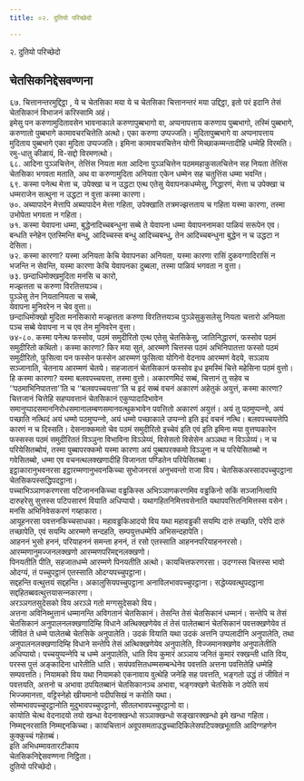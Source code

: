 ```yaml
---
title: ०२. दुतियो परिच्छेदो

---
```

२. दुतियो परिच्छेदो  


## चेतसिकनिद्देसवण्णना

६७. चित्तानन्तरमुद्दिट्ठा , ये च चेतसिका मया ये च चेतसिका चित्तानन्तरं मया उद्दिट्ठा, इतो परं इदानि तेसं चेतसिकानं विभाजनं करिस्सामि अहं।  
इमेसु पन करुणामुदितावसेन भावनाकाले करुणापुब्बभागो वा, अप्पनापत्ताय करुणाय पुब्बभागो, तस्मिं पुब्बभागे, करुणातो पुब्बभागे कामावचरचित्तेति अत्थो। एका करुणा उप्पज्‍जति। मुदितापुब्बभागे वा अप्पनापत्ताय मुदिताय पुब्बभागे एका मुदिता उप्पज्‍जति। इमिना कामावचरचित्तेन योगी मिच्छाकम्मन्तादीहि धम्मेहि विरमति। रमु-धातु कीळायं, वि-सद्दो विरमणत्थो।  
६८. आदिना पुञ्‍ञचित्तेन, तेत्तिंस नियता मता आदिना पुञ्‍ञचित्तेन पठममहाकुसलचित्तेन सह नियता तेत्तिंस चेतसिका भगवता मताति, अथ वा करुणामुदिता अनियता एकेन धम्मेन सह चतुत्तिंस धम्मा भवन्ति।  
६९. कस्मा पनेत्थ मेत्ता च, उपेक्खा च न उद्धटा एत्थ एतेसु येवापनकधम्मेसु, निद्धारणं, मेत्ता च उपेक्खा च धम्मराजेन सत्थुना न उद्धटा न वुत्ता कस्मा कारणा।  
७०. अब्यापादेन मेत्तापि अब्यापादेन मेत्ता गहिता, उपेक्खाति तत्रमज्झत्तताय च गहिता यस्मा कारणा, तस्मा उभोपेता भगवता न गहिता।  
७१. कस्मा येवापना धम्मा, बुद्धेनादिच्‍चबन्धुना सब्बे ते येवापना धम्मा येवापननामका पाळियं सरूपेन एव। बन्धति स्नेहेन एतस्मिन्ति बन्धु, आदिच्‍चस्स बन्धु आदिच्‍चबन्धु, तेन आदिच्‍चबन्धुना बुद्धेन न च उद्धटा न देसिता।  
७२. कस्मा कारणा? यस्मा अनियता केचि येवापनका अनियता, यस्मा कारणा रासिं दुकवग्गादिरासिं न भजन्ति न सेवन्ति, यस्मा कारणा केचि येवापनका दुब्बला, तस्मा पाळियं भगवता न वुत्ता।  
७३. छन्दाधिमोक्खमुदिता मनसि च कारो,  
मज्झत्तता च करुणा विरतित्तयञ्‍च।  
पुञ्‍ञेसु तेन नियतानियता च सब्बे,  
येवापना मुनिवरेन न चेव वुत्ता॥  
छन्दाधिमोक्खो मुदिता मनसिकारो मज्झत्तता करुणा विरतित्तयञ्‍च पुञ्‍ञेसुकुसलेसु नियता चत्तारो अनियता पञ्‍च सब्बे येवापना न च एव तेन मुनिवरेन वुत्ता।  
७४-८०. कस्मा पनेत्थ फस्सोव, पठमं समुदीरितो एत्थ एतेसु चेतसिकेसु, जातिनिद्धारणं, फस्सोव पठमं समुदीरितो कथितो। कस्मा कारणा? किर मया सुतं, आरम्मणे चित्तस्स पठमं अभिनिपातत्ता फस्सो पठमं समुदीरितो, फुसित्वा पन फस्सेन फस्सेन आरम्मणं फुसित्वा योगिनो वेदनाय आरम्मणं वेदये, सञ्‍ञाय सञ्‍जानाति, चेतनाय आरम्मणं चेतये। सहजातानं चेतसिकानं फस्सोव इध इमस्मिं चित्ते महेसिना पठमं वुत्तो। हि कस्मा कारणा? यस्मा बलवपच्‍चयत्ता, तस्मा वुत्तो। अकारणमिदं सब्बं, चित्तानं तु सहेव च ‘‘पठमाभिनिपातत्ता’’ति च ‘‘बलवपच्‍चयत्ता’’ति च इदं सब्बं वचनं अकारणं अहेतुकं अयुत्तं, कस्मा कारणा? चित्तजानं चित्तेहि सहप्पवत्तानं चेतसिकानं एकुप्पादादिभावेन समानुप्पादसमाननिरोधसमानालम्बणसमानवत्थुकभावेन पवत्तितो अकारणं अयुत्तं। अयं तु पठमुप्पन्‍नो, अयं पच्छाति नत्थिदं अयं धम्मो पठमुप्पन्‍नो, अयं धम्मो पच्छाकाले उप्पन्‍नो इति इदं वचनं नत्थि। बलवपच्‍चयत्तेपि कारणं न च दिस्सति। देसनाक्‍कमतो चेव पठमं समुदीरितो इच्‍चेवं इति एवं इति इमिना मया वुत्तप्पकारेन फस्सस्स पठमं समुदीरिततं विञ्‍ञुना विभाविना विञ्‍ञेय्यं, विसेसतो विसेसेन अञ्‍ञथा न विञ्‍ञेय्यं। न च परियेसितब्बोयं, तस्मा पुब्बापरक्‍कमो यस्मा कारणा अयं पुब्बापरक्‍कमो विञ्‍ञुना न च परियेसितब्बो न गवेसितब्बो, धम्मा एव वचनत्थलक्खणादीहि विजानता पण्डितेन परियेसितब्बा।  
इट्ठाकारानुभवनरसा इट्ठारम्मणानुभवनकिच्‍चा सुभोजनरसं अनुभवन्तो राजा विय। चेतसिकअस्सादपच्‍चुपट्ठाना चेतसिकपस्सद्धिपदट्ठाना।  
पच्‍चाभिञ्‍ञाणकरणरसा पटिजाननकिच्‍चा वड्ढकिस्स अभिञ्‍ञाणकरणमिव वड्ढकिनो सकिं सञ्‍जानित्वापि दारुहरेसु सुत्तस्स पटिपसारणं वियाति अधिप्पायो। यथागहितनिमित्तवसेनाति यथापवत्तितनिमित्तस्स वसेन। मनसि अभिनिवेसकरणं गय्हाकारा।  
आयूहनरसा पवत्तनकिच्‍चसाधका। महावड्ढकिआदयो विय यथा महावड्ढकी सयम्पि दारुं तच्छति, परेपि दारुं तच्छापेति, एवं सयम्पि आरम्मणे सन्दहति, सम्पयुत्तधम्मेपि अभिसन्दहापेति।  
आहननं भुसो हननं, परियाहननं समन्ता हननं, तं रसो एतस्साति आहननपरियाहननरसो।  
आरम्मणानुमज्‍जनलक्खणो आरम्मणपरिमद्दनलक्खणो।  
पिनयतीति पीति, सहजातधम्मे आरम्मणे पिनयतीति अत्थो। कायचित्तफरणरसा। उदग्गस्स चित्तस्स भावो ओदग्यं, तं पच्‍चुपट्ठानं एतस्साति ओदग्यपच्‍चुपट्ठाना।  
सद्दहन्ति वत्थुत्तयं सद्दहन्ति। अकालुसियपच्‍चुपट्ठाना अनाविलभावपच्‍चुपट्ठाना। सद्धेय्यवत्थुपदट्ठाना सद्दहितब्बवत्थुत्तयासन्‍नकारणा।  
अरञ्‍ञगतसुदेसको विय अरञ्‍ञे गतो मग्गसुदेसको विय।  
अत्तना अविनिब्भुत्तानं धम्मानन्ति अविगतानं चेतसिकानं। तेसन्ति तेसं चेतसिकानं धम्मानं। सन्तेपि च तेसं चेतसिकानं अनुपालनलक्खणादिम्हि विधाने अत्थिक्खणेयेव तं तेसं पालेतब्बानं चेतसिकानं पवत्तक्खणेयेव तं जीवितं ते धम्मे पालेतब्बे चेतसिके अनुपालेति। उदकं वियाति यथा उदकं अत्तनि उप्पलादीनि अनुपालेति, तथा अनुपालनलक्खणादिम्हि विधाने सन्तेपि तेसं अत्थिक्खणेयेव अनुपालेति, विज्‍जमानक्खणेव अनुपालेतीति अधिप्पायो। पच्‍चयुप्पन्‍नेपि च धम्मे अनुपालेति, धाति विय कुमारं अञ्‍ञाय जनितं कुमारं रक्खन्ती धाति विय, परस्स पुत्तं अङ्कादिना धारेतीति धाति। सयंपवत्तितधम्मसम्बन्धेनेव पवत्तति अत्तना पवत्तितेहि धम्मेहि सम्पवत्तति। नियामको विय यथा नियामको एकनावाय वुत्थेहि जनेहि सह पवत्तति, भङ्गतो उद्धं तं जीवितं न पवत्तयति, अत्तनो च अभावा ठपयितब्बानं चेतसिकानञ्‍च अभावा, भङ्गक्खणे चेतसिके न ठपेति सयं भिज्‍जमानत्ता, वट्टिस्नेहो खीयमानो पदीपसिखं न करोति यथा।  
सोम्मभावपच्‍चुपट्ठानोति मुदुभावपच्‍चुपट्ठानो, सीतलभावपच्‍चुपट्ठानो वा।  
कायोति चेत्थ वेदनादयो तयो खन्धा वेदनाक्खन्धो सञ्‍ञाक्खन्धो सङ्खारक्खन्धो इमे खन्धा गहिता।  
निम्मद्दनरसाति निम्मद्दनकिच्‍चा। कायचित्तानं अवूपसमताउद्धच्‍चादिकिलेसपटिपक्खभूताति आदिग्गहणेन कुक्‍कुच्‍चं गहेतब्बं।  
इति अभिधम्मावतारटीकाय  
चेतसिकनिद्देसवण्णना निट्ठिता।  
दुतियो परिच्छेदो।  